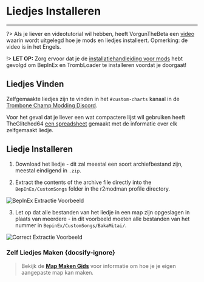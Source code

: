 # Liedjes Installeren
---
?> Als je liever en videotutorial wil hebben, heeft VorgunTheBeta een [video](https://youtu.be/pSwNSGx-P5c) waarin wordt uitgelegd hoe je mods en liedjes installeert. Opmerking: de video is in het Engels.

!> **LET OP:** Zorg ervoor dat je de [installatiehandleiding voor mods](installing-mods) hebt gevolgd om BepInEx en TrombLoader te installeren voordat je doorgaat!

## Liedjes Vinden

Zelfgemaakte liedjes zijn te vinden in het `#custom-charts` kanaal in de [Trombone Champ Modding Discord](https://discord.gg/KVzKRsbetJ).

Voor het geval dat je liever een wat compactere lijst wil gebruiken heeft TheGlitched64 [een spreadsheet](https://docs.google.com/spreadsheets/d/1xpoUnHdSJFqOQEK_637-HCECYtJsgK91oY4dRuDMtik/edit?usp=sharing) gemaakt met de informatie over elk zelfgemaakt liedje.

## Liedje Installeren

1. Download het liedje - dit zal meestal een soort archiefbestand zijn, meestal eindigend in `.zip`.

2. Extract the contents of the archive file directly into the `BepInEx/CustomSongs` folder in the r2modman profile directory.

![BepInEx Extractie Voorbeeld](../docs/files/customsongextract.png)

3. Let op dat alle bestanden van het liedje in een map zijn opgeslagen in plaats van meerdere - in dit voorbeeld moeten alle bestanden van het nummer in `BepinEx/CustomSongs/BakaMitai/`.

![Correct Extractie Voorbeeld](../docs/files/customsongcorrect.png)

### Zelf Liedjes Maken {docsify-ignore}

> Bekijk de [**Map Maken Gids**](creating-charts) voor informatie om hoe je je eigen aangepaste map kan maken.